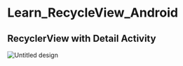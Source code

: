 # Learn_RecycleView_Android
## RecyclerView with Detail Activity 

![Untitled design](https://github.com/PutraGandaD/Learn_RecycleView_Android/assets/54593964/cbbed55d-606a-4eb7-b702-a11b54eae65d)
